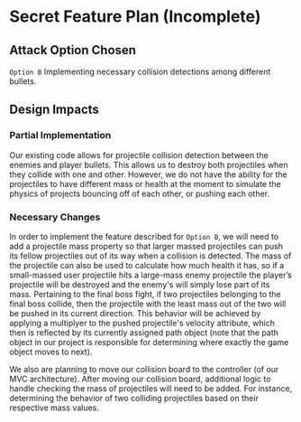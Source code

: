 # Secret Feature Plan (Incomplete)

## Attack Option Chosen
`Option B` Implementing necessary collision detections among different bullets.

## Design Impacts

### Partial Implementation
Our existing code allows for projectile collision detection between the enemies
and player bullets. This allows us to destroy both projectiles when they collide
with one and other. However, we do not have the ability for the projectiles to
have different mass or health at the moment to simulate the physics of projects
bouncing off of each other, or pushing each other.

### Necessary Changes
In order to implement the feature described for `Option B`, we will need to add
a projectile mass property so that larger massed projectiles can push its fellow
projectiles out of its way when a collision is detected. The mass of the
projectile can also be used to calculate how much health it has, so if a 
small-massed user projectile hits a large-mass enemy projectile the player’s
projectile will be destroyed and the enemy's will simply lose part of its mass.
Pertaining to the final boss fight, if two projectiles belonging to the final
boss collide, then the projectile with the least mass out of the two will
be pushed in its current direction. This behavior will be achieved by applying
a multiplyer to the pushed projectile's velocity attribute, which then is
reflected by its currently assigned path object (note that the path object
in our project is responsible for determining where exactly the game object
moves to next).

We also are planning to move our collision board to the controller (of
our MVC architecture). After moving our collision board, additional logic
to handle checking the mass of projectiles will need to be added. For instance,
determining the behavior of two colliding projectiles based on their
respective mass values.